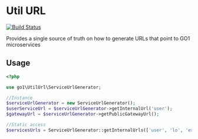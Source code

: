 # Util URL

[![Build Status](https://travis-ci.org/go1com/util_url.svg?branch=master)](https://travis-ci.org/go1com/util_url)

Provides a single source of truth on how to generate URLs that point to GO1 microservices

## Usage

```php
<?php

use go1\UtilUrl\ServiceUrlGenerator;

//Instance
$serviceUrlGenerator = new ServiceUrlGenerator();
$userServiceUrl = $serviceUrlGenerator->getInternalUrl('user');
$gatewayUrl = $serviceUrlGenerator->getPublicGatewayUrl();

//Static access
$servicesUrls = ServiceUrlGenerator::getInternalUrls(['user', 'lo', 'explore']);
```
